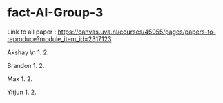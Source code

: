 # fact-AI-Group-3


Link to all paper : https://canvas.uva.nl/courses/45955/pages/papers-to-reproduce?module_item_id=2317123


Akshay \n
1. 
2. 

Brandon 
1.
2.

Max
1.
2.

Yitjun
1.
2.
